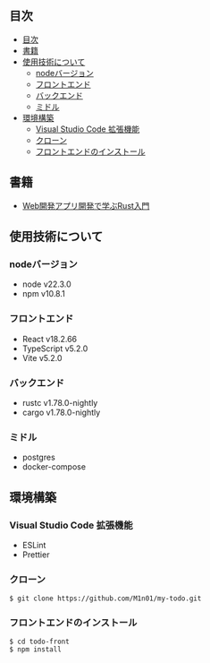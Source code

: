 ## 目次
- [目次](#目次)
- [書籍](#書籍)
- [使用技術について](#使用技術について)
  - [nodeバージョン](#nodeバージョン)
  - [フロントエンド](#フロントエンド)
  - [バックエンド](#バックエンド)
  - [ミドル](#ミドル)
- [環境構築](#環境構築)
  - [Visual Studio Code 拡張機能](#visual-studio-code-拡張機能)
  - [クローン](#クローン)
  - [フロントエンドのインストール](#フロントエンドのインストール)


## 書籍
- [Web開発アプリ開発で学ぶRust入門](https://www.amazon.co.jp/Web%E3%82%A2%E3%83%97%E3%83%AA%E9%96%8B%E7%99%BA%E3%81%A7%E5%AD%A6%E3%81%B6-Rust%E8%A8%80%E8%AA%9E%E5%85%A5%E9%96%80-%E4%BD%90%E8%97%A4%E6%98%AD%E6%96%87/dp/4798067318)

## 使用技術について
### nodeバージョン
- node v22.3.0
- npm v10.8.1

### フロントエンド
- React v18.2.66
- TypeScript v5.2.0
- Vite v5.2.0

### バックエンド
- rustc v1.78.0-nightly
- cargo v1.78.0-nightly

### ミドル
- postgres
- docker-compose

## 環境構築
### Visual Studio Code 拡張機能
- ESLint
- Prettier

### クローン
```
$ git clone https://github.com/M1n01/my-todo.git
```

### フロントエンドのインストール
```
$ cd todo-front
$ npm install
```
